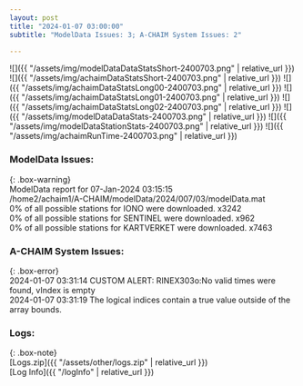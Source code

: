 ```yaml
---
layout: post
title: "2024-01-07 03:00:00"
subtitle: "ModelData Issues: 3; A-CHAIM System Issues: 2"

---
```


![]({{ "/assets/img/modelDataDataStatsShort-2400703.png" | relative_url }})
![]({{ "/assets/img/achaimDataStatsShort-2400703.png" | relative_url }})
![]({{ "/assets/img/achaimDataStatsLong00-2400703.png" | relative_url }})
![]({{ "/assets/img/achaimDataStatsLong01-2400703.png" | relative_url }})
![]({{ "/assets/img/achaimDataStatsLong02-2400703.png" | relative_url }})
![]({{ "/assets/img/modelDataDataStats-2400703.png" | relative_url }})
![]({{ "/assets/img/modelDataStationStats-2400703.png" | relative_url }})
![]({{ "/assets/img/achaimRunTime-2400703.png" | relative_url }})


### ModelData Issues:  
  
{: .box-warning}  
 ModelData report for 07-Jan-2024 03:15:15   
 /home2/achaim1/A-CHAIM/modelData/2024/007/03/modelData.mat   
 0% of all possible stations for IONO were downloaded. x3242   
 0% of all possible stations for SENTINEL were downloaded. x962   
 0% of all possible stations for KARTVERKET were downloaded. x7463   
  
### A-CHAIM System Issues:  
  
{: .box-error}  
2024-01-07 03:31:14 CUSTOM ALERT: RINEX303o:No valid times were found, vIndex is empty  
2024-01-07 03:31:19 The logical indices contain a true value outside of the array bounds.  

### Logs:  
  
{: .box-note}  
[Logs.zip]({{ "/assets/other/logs.zip" | relative_url }})  
[Log Info]({{ "/logInfo" | relative_url }})  

